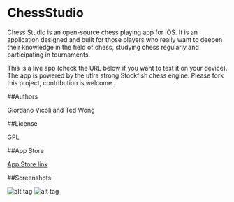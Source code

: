 # ChessStudio

Chess Studio is an open-source chess playing app for iOS. It is an application designed and built for those players who really want to deepen their knowledge in the field of chess, studying chess regularly and participating in tournaments.

This is a live app (check the URL below if you want to test it on your device). The app is powered by the utlra strong Stockfish chess engine. Please fork this project, contribution is welcome.

##Authors

Giordano Vicoli and Ted Wong

##License

GPL

##App Store

[App Store link](https://itunes.apple.com/us/app/chess-studio-light/id694586937)

##Screenshots

![alt tag](http://www.smallchess.com/Screenshots/ChessStudio1.jpeg)
![alt tag](http://www.smallchess.com/Screenshots/ChessStudio2.jpeg)
